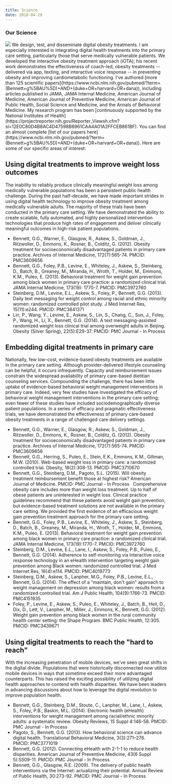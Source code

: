 ```yaml
---
title: Science
date: 2018-04-29
---
```

### Our Science
<img src="/images/markus-spiske-207946-unsplash.jpg?raw=true" alt=" " style="max-width:100%;">
We design, test, and disseminate digital obesity treatments. I am especially interested in integrating digital health treatments into the primary care setting, particularly those that serve medically vulnerable patients. We developed the interactive obesity treatment approach (iOTA);  his recent work demonstrates the effectiveness of coach-led,  obesity treatments -- delivered via app, texting, and interactive voice response -- in preventing obesity and improving cardiometabolic functioning. I've authored [more than 125 scientific papers](https://www.ncbi.nlm.nih.gov/pubmed/?term=(Bennett+g%5BAU%5D)+AND+(duke+OR+harvard+OR+dana)), including articles published in JAMA, JAMA Internal Medicine, American Journal of Medicine, American Journal of Preventive Medicine, American Journal of Public Health, Social Science and Medicine, and the Annals of Behavioral Medicine. My research program has been [continuously supported by the National Institutes of Health](https://projectreporter.nih.gov/Reporter_Viewsh.cfm?sl=12E0C80D4B8AC4D47598B8961CAA4A01A2FFCEB861BF). You can find an almost complete [list of our papers here](https://www.ncbi.nlm.nih.gov/pubmed/?term=(Bennett+g%5BAU%5D)+AND+(duke+OR+harvard+OR+dana)). Here are some of our specific areas of interest:

## Using digital treatments to improve weight loss outcomes
The inability to reliably produce clinically meaningful weight loss among medically vulnerable populations has been a persistent public health challenge. During the past half-decade, we have made important strides in using digital health technology to improve obesity treatment among medically vulnerable adults. The majority of these trials have been conducted in the primary care setting. We have demonstrated the ability to create scalable, fully automated, and highly personalized intervention technologies that produce high rates of engagement and deliver clinically meaningful outcomes in high-risk patient populations. 

* Bennett, G.G., Warner, E., Glasgow, R., Askew, S., Goldman, J., Ritzwoller, D., Emmons, K., Rosner, B., Colditz, G. (2012). Obesity treatment for socioeconomically disadvantaged patients in primary care practice. Archives of Internal Medicine, 172(7):565-74. PMCID: PMC3609656
* Bennett, G.G., Foley, P.B., Levine, E., Whiteley, J., Askew, S., Steinberg, D., Batch, B., Greaney, M., Miranda, H., Wroth, T., Holder, M., Emmons, K.M., Puleo, E. (2013). Behavioral treatment for weight gain prevention among black women in primary care practice: a randomized clinical trial. JAMA Internal Medicine, 173(19): 1770-7. PMCID: PMC3972760
* Steinberg, D.M., Levine, E.L., Askew, S., Foley, P., Bennett, G.G. (2013). Daily text messaging for weight control among racial and ethnic minority women: randomized controlled pilot study. J Med Internet Res, 15(11):e244. PMCID: PMC3841371
* Lin, P., Wang, Y., Levine, E., Askew, S., Lin, S., Chang, C., Sun, J., Foley, P., Wang, H., Li, X., Bennett, G.G. (2014). A text messaging-assisted randomized weight loss clinical trial among overweight adults in Beijing. Obesity (Silver Spring), 22(5):E29-37. PMCID: PMC Journal - In Process

## Embedding digital treatments in primary care
Nationally, few low-cost, evidence-based obesity treatments are available in the primary care setting. Although provider-delivered lifestyle counseling can be helpful, it occurs infrequently. Capacity and reimbursement issues constrain the widespread availability of primary care-based dietitian counseling services. Compounding the challenge, there has been little uptake of evidence-based behavioral weight management interventions in primary care. Indeed, very few studies have investigated the efficacy of behavioral weight management interventions in the primary care setting; even fewer of these studies have included sociodemographically diverse patient populations. In a series of efficacy and pragmatic effectiveness trials, we have demonstrated the effectiveness of primary care-based obesity treatments in a range of challenged care delivery settings. 
* Bennett, G.G., Warner, E., Glasgow, R., Askew, S., Goldman, J., Ritzwoller, D., Emmons, K., Rosner, B., Colditz, G. (2012). Obesity treatment for socioeconomically disadvantaged patients in primary care practice. Archives of Internal Medicine, 172(7):565-74. PMCID: PMC3609656
* Bennett, G.G., Herring, S., Puleo, E., Stein, E.K., Emmons, K.M., Gillman, M.W. (2010). Web-based weight loss in primary care: a randomized controlled trial. Obesity, 18(2):308-13. PMCID: PMC3710670
* Bennett, G.G., Steinberg, D.M., Pagoto, S.L. (2015). Will obesity treatment reimbursement benefit those at highest risk? American Journal of Medicine. PMCID: PMC Journal - In Process  
Comprehensive obesity care includes more than weight loss treatment. Up to half of obese patients are uninterested in weight loss. Clinical practice guidelines recommend that these patients avoid weight gain prevention, but evidence-based treatment solutions are not available in the primary care setting. We provided the first evidence of an efficacious weight gain prevention treatment approach for the primary care setting.   
* Bennett, G.G., Foley, P.B., Levine, E., Whiteley, J., Askew, S., Steinberg, D., Batch, B., Greaney, M., Miranda, H., Wroth, T., Holder, M., Emmons, K.M., Puleo, E. (2013). Behavioral treatment for weight gain prevention among black women in primary care practice: a randomized clinical trial. JAMA Internal Medicine, 173(19):1770-7. PMCID: PMC3972760
* Steinberg, D.M., Levine, E.L., Lane, I., Askew, S., Foley, P.B., Puleo, E., Bennett, G.G. (2014). Adherence to self-monitoring via interactive voice response technology in an eHealth intervention targeting weight gain prevention among Black women: randomized controlled trial. J Med Internet Res, 16(4):e114. PMCID: PMC4019773
* Steinberg, D.M., Askew, S., Lanpher, M.G., Foley, P.B., Levine, E.L., Bennett, G.G. (2014). The effect of a "maintain, don't gain" approach to weight management on depression among black women: results from a randomized controlled trial. Am J Public Health, 104(9):1766-73. PMCID: PMC4151935
* Foley, P., Levine, E., Askew, S., Puleo, E., Whiteley, J., Batch, B., Heil, D., Dix, D., Lett, V., Lanpher, M., Miller, J., Emmons, K., Bennett, G.G. (2012). Weight gain prevention among black women in the rural community health center setting: the Shape Program. BMC Public Health, 12:305. PMCID: PMC3439671 

## Using digital treatments to reach the "hard to reach"
With the increasing penetration of mobile devices, we’ve seen great shifts in the digital divide. Populations that were historically disconnected now utilize mobile devices in ways that sometime exceed their more advantaged counterparts. This has raised the exciting possibility of utilizing digital health approaches to contend with health disparities. We have been leaders in advancing discussions about how to leverage the digital revolution to improve population health.
* Bennett, G.G., Steinberg, D.M., Stoute, C., Lanpher, M., Lane, I., Askew, S., Foley, P.B., Baskin, M.L. (2014). Electronic health (eHealth) interventions for weight management among racial/ethnic minority adults: a systematic review. Obesity Reviews, 15 Suppl 4:146-58. PMCID: PMC Journal - In Process
* Pagoto, S., Bennett, G.G. (2013). How behavioral science can advance digital health. Translational Behavioral Medicine, 3(3):271–276. PMCID: PMC3771019
* Bennett, G.G. (2012). Connecting eHealth with 2-1-1 to reduce health disparities. American Journal of Preventive Medicine, 43(6 Suppl 5):S509-11. PMCID: PMC Journal - In Process
* Bennett, G.G., Glasgow, R.E. (2009). The delivery of public health interventions via the Internet: actualizing their potential. Annual Review of Public Health, 30:273-92. PMCID: PMC Journal - In Process

